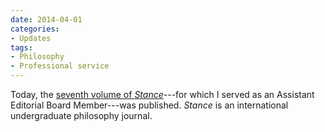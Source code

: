 ```yaml
---
date: 2014-04-01
categories:
- Updates
tags:
- Philosophy
- Professional service
---
```


Today, the <a href="http://www.bsu.edu/libraries/beneficencepress/stance/2014_spring/">seventh volume of *Stance*</a>---for which I served as an Assistant Editorial Board Member---was published. *Stance* is an international undergraduate philosophy journal.

<!-- more -->

